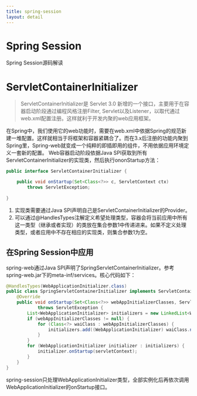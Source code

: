 ```yaml
---
title: spring-session
layout: detail
---
```


# Spring Session

Spring Session源码解读

# ServletContainerInitializer

> ServletContainerInitializer是 Servlet 3.0 新增的一个接口，主要用于在容器启动阶段通过编程风格注册Filter, Servlet以及Listener，以取代通过web.xml配置注册。这样就利于开发内聚的web应用框架。

在Spring中，我们使用它的web功能时，需要在web.xml中依据Spring的规范新建一堆配置。这样就相当于将框架和容器紧耦合了。而在3.x后注册的功能内聚到Spring里，Spring-web就变成一个纯粹的即插即用的组件，不用依据应用环境定义一套新的配置。
Web容器启动阶段依据Java SPI获取到所有ServletContainerInitializer的实现类，然后执行ononStartup方法：

```java
public interface ServletContainerInitializer {

	public void onStartup(Set<Class<?>> c, ServletContext ctx)
		throws ServletException;
    
}
```

1. 实现类需要通过Java SPI声明自己是ServletContainerInitializer的Provider。
2. 可以通过@HandlesTypes注解定义希望处理类型，容器会将当前应用中所有这一类型（继承或者实现）的类放在集合参数1中传递进来。如果不定义处理类型，或者应用中不存在相应的实现类，则集合参数1为空。

## 在Spring Session中应用

spring-web通过Java SPI声明了SpringServletContainerInitializer。参考spring-web.jar下的meta-inf/services。核心代码如下：

```java
@HandlesTypes(WebApplicationInitializer.class)
public class SpringServletContainerInitializer implements ServletContainerInitializer {
	@Override
	public void onStartup(Set<Class<?>> webAppInitializerClasses, ServletContext servletContext)
			throws ServletException {
        List<WebApplicationInitializer> initializers = new LinkedList<WebApplicationInitializer>();
		if (webAppInitializerClasses != null) {
			for (Class<?> waiClass : webAppInitializerClasses) {
				initializers.add((WebApplicationInitializer) waiClass.newInstance());
			}
		}
		for (WebApplicationInitializer initializer : initializers) {
			initializer.onStartup(servletContext);
		}
	}
}
```

spring-session只处理WebApplicationInitializer类型，全部实例化后再依次调用WebApplicationInitializer的onStartup接口。
